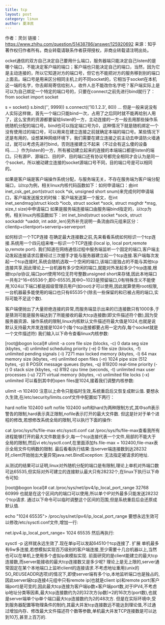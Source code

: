 ```yaml
---
title: tcp
layout: post
category: linux
author: 夏泽民
---
```

作者：灵剑
链接：https://www.zhihu.com/question/51438786/answer/125920692
来源：知乎
著作权归作者所有。商业转载请联系作者获得授权，非商业转载请注明出处。

ocket通信的双方自己决定自己要用什么端口，服务器端只能决定自己listen的是哪个端口，不能决定客户端的端口；客户端也只能决定自己的端口，当然，因为它是主动连接的，所以它知道对方的端口号，但它也不能把对方的服务移到别的端口上面去。端口号是用来区分相同主机上的不同socket的，它相当于socket在本机这一端的名字，你去邮局寄信给别人，收件人总不能改你名字吧？客户端实际上是可以为自己绑定一个特定的端口号的，只要在connect之前先进行bind就行了：from socket import socket

s = socket()
s.bind(('', 9999))
s.connect(('10.1.2.3', 80))
...
但是一般来说没有人实际这样做，首先一个端口只能bind一次，占用了之后同时就不能再给别人用了，这么宝贵的资源都要留给listen的一方，主动连接的一方一般去用那些操作系统随机分配的端口号。bind也可以指定端口号为0，这种情况下就是随机绑定一个没有使用过的端口号，可以用来在建立连接之前就确定本端的端口号。某些情况下还是有用的，设想某种网络环境下，我们需要在建立连接之前主动去申请防火墙通过，就可以考虑先进行bind，否则连接建立不起来（不过会有这么傻的设备吗……）作为listen的一方，所有被动建立起来的连接的本端端口都是listen的端口。只有源IP、源端口、目的IP、目的端口还有协议号都完全相同才会认为是同一个socket，所以被动建立连接的socket源端口号不同，目的端口号是可以相同的。
<!-- more -->
如果是客户端是客户端操作系统分配，与服务端无关，不存在服务端为客户端分配端口，以tcp为例，相关linux内核代码函数如下：如何申请端口：由int inet_csk_get_port(struct sock *sk, unsigned short snum)来完成何时申请端口，客户端发送报文的时候：客户端发送第一个报文，在int inet_sendmsg(struct kiocb *iocb, struct socket *sock, struct msghdr *msg, size_t size)中申请端口 如果是服务端连接端口由服务端bind指定的，以tcp为例，相关linux内核函数如下：int inet_bind(struct socket *sock, struct sockaddr *uaddr, int addr_len)另外补充说明一条流由四元组来区分：clientip+clientport+serverip+serverport

如何标识一个TCP连接
在确定最大连接数之前,先来看看系统如何标识一个tcp连接.系统用一个四元组来唯一标识一个TCP连接:{local ip, local port,remote ip,remote port}.
我们知道在网络通信过程中服务端监听一个固定的端口,客户端主动发起连接请求后要经过三次握手才能与服务器建立起一个tcp连接.客户端每次发起一个tcp连接时,系统会随机选取一个空闲的端口,该端口是独占的不能与其他tcp连接共享,因此理论上一台机器有多少空闲的端口,就能对外发起多少个tcp连接,根据tcp/ip协议,端口port使用16位无符号整数unsigned short来存储,因此本地端口一共有2^16=65536个,即0-65535,其中0~1023是预留端口,0有特殊含义不能使用,1024以下端口都是超级管理员用户(如root)才可以使用,因此就算使用root权限,一台机器最多能使用的端口也只有65535个(除去一些保留的和已被占用的端口,实际可能不足这个数).

客户端便抛出了大量拒绝连接的异常,而服务端显示出来的已连接数只有1000多,于是猜测可能是服务端达到了所能接收的最大tcp连接数(即文件描述符个数),因为受服务器资源、操作系统的限制,linux内核默认文件描述符最大值是1024,也就是说默认支持最大并发连接是1024个(每个tcp连接都要占用一定内存,每个socket就是一个文件描述符)
我们输入以下命令查看linux内核参数:

[root@bogon local]# ulimit -a
core file size          (blocks, -c) 0
data seg size           (kbytes, -d) unlimited
scheduling priority             (-e) 0
file size               (blocks, -f) unlimited
pending signals                 (-i) 7271
max locked memory       (kbytes, -l) 64
max memory size         (kbytes, -m) unlimited
open files                      (-n) 1024
pipe size            (512 bytes, -p) 8
POSIX message queues     (bytes, -q) 819200
real-time priority              (-r) 0
stack size              (kbytes, -s) 8192
cpu time               (seconds, -t) unlimited
max user processes              (-u) 7271
virtual memory          (kbytes, -v) unlimited
file locks                      (-x) unlimited
可以看到其中的open files是1024,接着我们调整内核参数:

ulimit -n 102400
注意以上命令只能临时生效,系统重启后又恢复成默认值.
要想永久生效,在/etc/security/limits.conf文件中配置如下两行：

hard nofile 102400
soft nofile 102400
soft和hard为两种限制方式,其中soft表示警告的限制,hard表示真正限制,nofile表示打开的最大文件数.
但这是针对于单个进程的修改,若想修改系统全局的限制,可以执行下面的操作:

cat /proc/sys/fs/file-max
etc/sysctl.conf
cat /proc/sys/fs/file-max查看我所有进程能够打开的最大文件数是多少,每一个tcp连接代表一个文件,局部的不能大于全局的限制,然后vi etc/sysctl.conf,在里面添加fs.file-max = 102400,file-max表示全局文件句柄数的限制.
最后看看执行结果:当server端连接数到达28232时,client开始抛出大量异常java.net.BindException: 无法指定被请求的地址.

从测试的结果可以证明,linux对外随机分配的端口是有限制,理论上单机对外端口数可达65535,但实际对外可建立的连接默认最大只有28232个,在linux下执行以下命令可知:

[root@bogon local]#  cat /proc/sys/net/ipv4/ip_local_port_range
32768   60999
也就是在这个区间内的端口可以使用,所以单个IP对外最多只能发送28232个tcp请求.
通过以下命令可以临时调整这个区间的范围,但是系统重启后会还原成默认值.

echo "1024 65535"> /proc/sys/net/ipv4/ip_local_port_range
要想永远生效可以修改/etc/sysctl.conf文件,增加一行:

net.ipv4.ip_local_port_range= 1024 65535
然后再执行:

sysctl -p
这样就永远生效了.现在单ip可以发起64510个tcp连接了.
扩展
单机最多有6w多连接,若想模拟实现百万级别的客户端连接,至少需要十几台机器以上,当然也可以在单机上使用多个虚拟ip来模拟实现.
前面研究的是client能建立的最大tcp连接数,而server能接收的最大tcp连接数又是多少呢?
理论上是无上限的,server通常固定在某个本地端口上监听client的连接请求.不考虑地址重用(unix的SO_REUSEADDR选项)的情况下,即使server端有多个ip,本地监听端口也是独占的,因此server端tcp连接4元组中只有remote ip(也就是client ip)和remote port(客户端port)是可变的,因此最大tcp连接为客户端ip数×客户端port数,对于IPV4,不考虑ip地址分类等因素,最大tcp连接数约为2的32次方(ip数)×2的16次方(port数),也就是server端单个ip单个端口最大tcp连接数约为2的48次方.
但是在实际环境中,受到服务器配置等物理条件的制约,其最大并发tcp连接数远不能达到理论值,不过通过增加内存、修改最大文件描述符个数等参数,单机最大并发TCP连接数是可以达到10万,甚至上百万的.